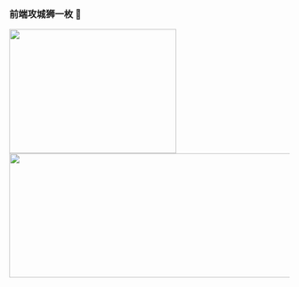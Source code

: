 ### 前端攻城狮一枚 👋


<!-- [![Top Langs](https://github-readme-stats.vercel.app/api/top-langs/?username=AlwaysLoveme)](https://github.com/AlwaysLoveme/github-readme-stats) -->
<p>
<a href="https://github.com/AlwaysLoveme/github-readme-stats">
<img align="left" width="300" height="223" src="https://github-readme-stats.vercel.app/api/top-langs/?username=AlwaysLoveme" />
</a>
<a href="https://github.com/anuraghazra/github-readme-stats">
<img align="left" width="600"  height="223" src="https://github-readme-stats.vercel.app/api?username=AlwaysLoveme&show_icons=true&theme=tokyonight"/>
</a>
  
  
</p>




<!-- 
[![Readme Card](https://github-readme-stats.vercel.app/api/pin/?username=AlwaysLoveme&repo=webpack5-template&show_owner=true)](https://github.com/anuraghazra/github-readme-stats) -->
<!-- ![AlwaysLoveme's GitHub stats](https://github-readme-stats.vercel.app/api?username=AlwaysLoveme&show_icons=true&theme=tokyonight) -->

<!--
**AlwaysLoveme/AlwaysLoveme** is a ✨ _special_ ✨ repository because its `README.md` (this file) appears on your GitHub profile.

Here are some ideas to get you started:

- 🔭 I’m currently working on ...
- 🌱 I’m currently learning ...
- 👯 I’m looking to collaborate on ...
- 🤔 I’m looking for help with ...
- 💬 Ask me about ...
- 📫 How to reach me: ...
- 😄 Pronouns: ...
- ⚡ Fun fact: ...
-->
